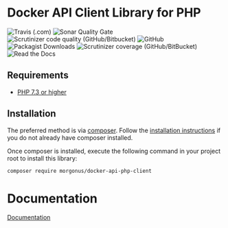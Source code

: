 # Docker API Client Library for PHP #
![Travis (.com)](https://img.shields.io/travis/com/Morgonus/docker-api-php-client?label=Travis%20CI%20Build&style=for-the-badge)
![Sonar Quality Gate](https://img.shields.io/sonar/quality_gate/Morgonus_docker-api-php-client?server=https%3A%2F%2Fsonarcloud.io&style=for-the-badge)
![Scrutinizer code quality (GitHub/Bitbucket)](https://img.shields.io/scrutinizer/quality/g/Morgonus/docker-api-php-client?style=for-the-badge)
![GitHub](https://img.shields.io/github/license/morgonus/docker-api-php-client?style=for-the-badge)
![Packagist Downloads](https://img.shields.io/packagist/dt/morgonus/docker-api-php-client?style=for-the-badge)
![Scrutinizer coverage (GitHub/BitBucket)](https://img.shields.io/scrutinizer/coverage/g/Morgonus/docker-api-php-client?style=for-the-badge)
![Read the Docs](https://img.shields.io/readthedocs/docker-api-php-client?style=for-the-badge)

## Requirements ##
* [PHP 7.3 or higher](https://www.php.net/)

## Installation ##
The preferred method is via [composer](https://getcomposer.org/). Follow the
[installation instructions](https://getcomposer.org/doc/00-intro.md) if you do not already have
composer installed.


Once composer is installed, execute the following command in your project root to install this library:

```sh
composer require morgonus/docker-api-php-client
```

# Documentation
[Documentation](https://docker-api-php-client.readthedocs.io/en/latest/)